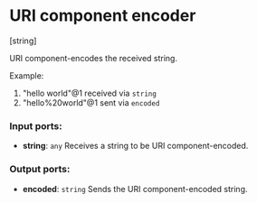 # URI component encoder

[string]

URI component-encodes the received string.

Example:
1. "hello world"@1 received via `string`
2. "hello%20world"@1 sent via `encoded`

### Input ports:

* __string__: `any`
    Receives a string to be URI component-encoded.



### Output ports:

* __encoded__: `string`
    Sends the URI component-encoded string.



